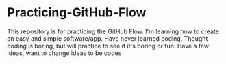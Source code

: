# Practicing-GitHub-Flow
This repository is for practicing the GitHub Flow.
I'm learning how to create an easy and simple software/app.
Have never learned coding.
Thought coding is boring, but will practice to see if it's boring or fun.
Have a few ideas, want to change ideas to be codes
